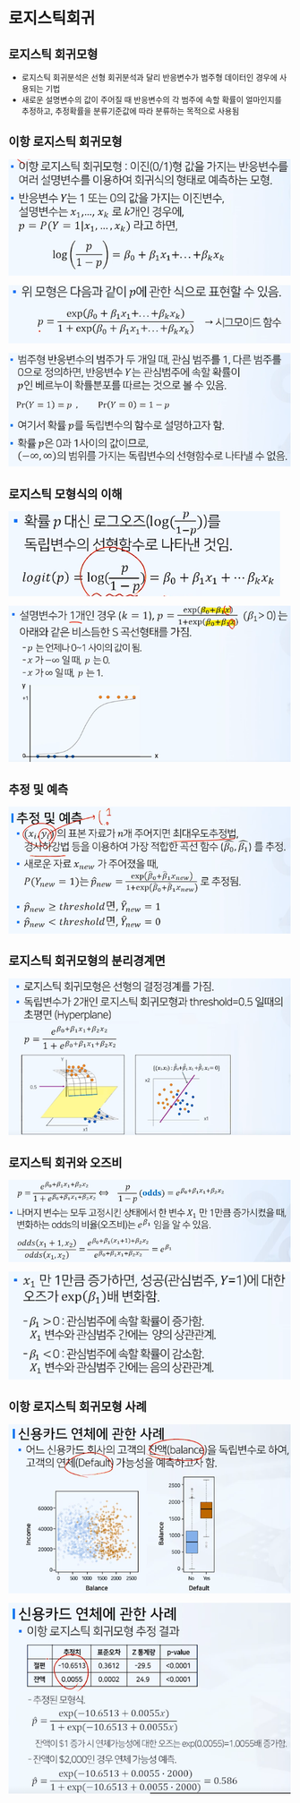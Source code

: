 # 로지스틱회귀

## 로지스틱 회귀모형

* 로지스틱 회귀분석은 선형 회귀분석과 달리 반응변수가 범주형 데이터인 경우에 사용되는 기법
* 새로운 설명변수의 값이 주어질 때 반응변수의 각 범주에 속할 확률이 얼마인지를 추정하고, 추정확률을 분류기준값에 따라 분류하는 목적으로 사용됨

## 이항 로지스틱 회귀모형

![15-1](15_로지스틱회귀.assets/15-1.png)

![15-2](15_로지스틱회귀.assets/15-2.png)

![15-3](15_로지스틱회귀.assets/15-3.png)

## 로지스틱 모형식의 이해

![15-4](15_로지스틱회귀.assets/15-4.png)

![15-5](15_로지스틱회귀.assets/15-5.png)

## 추정 및 예측

![15-6](15_로지스틱회귀.assets/15-6.png)

## 로지스틱 회귀모형의 분리경계면

![15-7](15_로지스틱회귀.assets/15-7.png)

## 로지스틱 회귀와 오즈비

![15-8](15_로지스틱회귀.assets/15-8.png)

![15-9](15_로지스틱회귀.assets/15-9.png)

## 이항 로지스틱 회귀모형 사례

![15-10](15_로지스틱회귀.assets/15-10.png)

![15-11](15_로지스틱회귀.assets/15-11.png)
